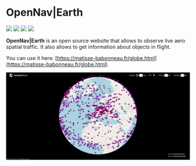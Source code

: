 # OpenNav|Earth

![](https://img.shields.io/static/v1.svg?label=OpenNav|&message=Earth&color=2cb6aa)
![](https://img.shields.io/static/v1.svg?label=View&message=Satellites&color=d900ff)
![](https://img.shields.io/static/v1.svg?label=View&message=Planes&color=ff009e)
![](https://img.shields.io/static/v1.svg?label=View&message=ISS&color=00ff83)


__OpenNav|Earth__ is an open source website that allows to observe live aero spatial traffic. It also allows to get information about objects in flight.

You can use it here: [https://matisse-babonneau.fr/globe.html](https://matisse-babonneau.fr/globe.html)

![](./assets/_earth.png)